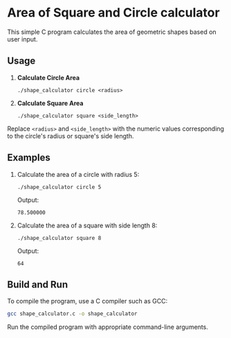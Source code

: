 # Area of Square and Circle calculator

This simple C program calculates the area of geometric shapes based on user input.

## Usage

1. **Calculate Circle Area**
    ```
    ./shape_calculator circle <radius>
    ```

2. **Calculate Square Area**
    ```
    ./shape_calculator square <side_length>
    ```

Replace `<radius>` and `<side_length>` with the numeric values corresponding to the circle's radius or square's side length.

## Examples

1. Calculate the area of a circle with radius 5:
    ```
    ./shape_calculator circle 5
    ```

    Output:
    ```
    78.500000
    ```

2. Calculate the area of a square with side length 8:
    ```
    ./shape_calculator square 8
    ```

    Output:
    ```
    64
    ```

## Build and Run

To compile the program, use a C compiler such as GCC:
```bash
gcc shape_calculator.c -o shape_calculator
```

Run the compiled program with appropriate command-line arguments.
